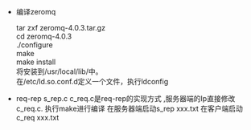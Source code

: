 
* 编译zeromq 

    tar zxf zeromq-4.0.3.tar.gz   
    cd zeromq-4.0.3   
    ./configure   
    make   
    make install   
    将安装到/usr/local/lib/中。   
    在/etc/ld.so.conf.d定义一个文件，执行ldconfig   

* req-rep 
  s_rep.c c_req.c是req-rep的实现方式  ,服务器端的Ip直接修改c_req.c.
  执行make进行编译 
  在服务器端启动s_rep xxx.txt
  在客户端启动c_req xxx.txt
